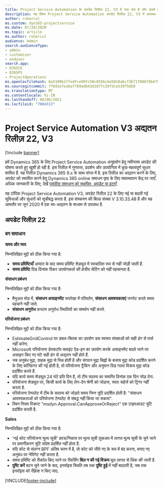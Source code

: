 ```yaml
---
title: Project Service Automation के अपडेट रिलीज़ 22, V3 में नया क्या है और उसमें क्या परिवर्तन हुआ है
description: यह विषय Project Service Automation अपडेट रिलीज़ 22, V3 में उपलब्ध सुविधाओं और सुधारों को सूचीबद्ध करता है.
author: ruhercul
ms.custom: dyn365-projectservice
ms.date: 07/28/2020
ms.topic: article
ms.author: ruhercul
audience: Admin
search.audienceType:
- admin
- customizer
- enduser
search.app:
- D365CE
- D365PS
- ProjectOperations
ms.openlocfilehash: 6a5109b1ffedfce99fc50c035bcbe5810abcf3b71f88679b47561d69daa9f3ab
ms.sourcegitcommit: 7f8d1e7a16af769adb43d1877c28fdce53975db8
ms.translationtype: MT
ms.contentlocale: hi-IN
ms.lasthandoff: 08/06/2021
ms.locfileid: "7004313"
---
```

# <a name="project-service-automation-update-release-22-v3"></a>Project Service Automation V3 अद्यतन रिलीज़ 22, V3

[!include [banner](../includes/psa-now-project-operations.md)]

हमें Dynamics 365 के लिए Project Service Automation अनुप्रयोग हेतु नवीनतम अपडेट की घोषणा करते हुए खुशी हो रही है. इस रिलीज़ में गुणवत्ता, प्रदर्शन और उपयोगिता में कुछ महत्वपूर्ण सुधार शामिल हैं. यह रिलीज़ Dynamics 365 9.x के साथ संगत में है. इस रिलीज़ का अद्यतन करने के लिए, अपडेट को स्थापित करने हेतु Dynamics 365 online समाधन पृष्ठ के लिए व्यवस्थापन केंद्र पर जाएँ. अधिक जानकारी के लिए, देखें [पसंदीदा समाधान को स्थापित, अपडेट या हटाएँ](/power-platform/admin/install-remove-preferred-solution).

यह टॉपिक Project Service Automation V3, अपडेट रिलीज़ 22 के लिए नई या बदली गई सुविधाओं और सुधारों को सूचीबद्ध करता है. इस संस्करण की बिल्ड संख्या V 3.10.33.48 है और यह आमतौर पर जून 2020 में एक स्व-अद्यतन के माध्यम से उपलब्ध है.

## <a name="update-release-22"></a>अपडेट रिलीज़ 22

### <a name="bug-fixes"></a>बग समाधान



**समय और व्यय**

निम्नलिखित मुद्दों को ठीक किया गया है:

- **समय प्रविष्टियाँ** आयात के बाद समय प्रविष्टि शेड्यूल में स्वचालित रूप से नहीं जोड़ी जाती हैं.
- **समय प्रविष्टि** ग्रिड दिनांक पिकर उपयोगकर्ता की क्षेत्रीय सेटिंग को नहीं पहचानता है.

**संसाधन प्रबंधन**

निम्नलिखित मुद्दों को ठीक किया गया है:

- मैनुअल मोड में, **संसाधन असाइनमेंट** रूपरेखा में परिवर्तन, **संसाधन आवश्यकताएं** जनरेट करते समय पहचाने नहीं जाते.
- **संसाधन अनुरोध** कस्टम अनुरोध स्थितियों का समर्थन नहीं करते.

**परियोजना प्रबंधन**

निम्नलिखित मुद्दों को ठीक किया गया है:

- EstimateGridControl पर डबल-क्लिक का उपयोग डच स्वरूप संख्याओं को सही ढंग से पार्स नहीं करेगा.
- Microsoft परियोजना डेस्कटॉप क्लाइंट ऐड-इन का उपयोग करके असाइनमेंट बदले जाने पर असाइन किए गए घंटे सही ढंग से अद्यतन नहीं होते हैं.
- जब अनुबंध मुद्रा, ग्राहक मुद्रा से भिन्न होती है और संगठन मुद्रा चिह्नों के बजाय मुद्रा कोड प्रदर्शित करने के लिए कॉन्फ़िगर की गई होती है, तो परियोजना ट्रैकिंग और अनुमान ग्रिड गलत विक्रय मुद्रा कोड प्रदर्शित करते हैं.
- यदि कार्य समय शेड्यूल 24 घंटे प्रति दिन है, तो टीम सदस्य का समाप्ति दिनांक एक दिन जोड़ देगा.
- परियोजना शेड्यूल पर, किसी कार्य के लिए लेन-देन श्रेणी को जोड़ना, स्वतः सहेजें को ट्रिगर नहीं करता है.
- परियोजना टेम्पलेट में टीम के सदस्य को जोड़ते समय निम्न त्रुटि प्रदर्शित होती है: "संसाधन आवश्यकताओं को परियोजना टेम्पलेट से संबद्ध नहीं किया जा सकता". 
- रिबन नियम स्क्रिप्ट "msdyn.Approval.CanApproveOrReject" एक टाइमआउट त्रुटि प्रदर्शित करती है.

**Sales**

निम्नलिखित मुद्दों को ठीक किया गया है:

- 'नई कोट परियोजना मूल्य सूची' प्रपत्र/निकाय पर मूल्य सूची लुकअप में लागत मूल्य सूची के चुने जाने पर प्रमाणीकरण त्रुटि संदेश प्रदर्शित नहीं होता है.
- यदि कोट से संलग्न BPF अंतिम चरण में है, तो कोट को जीते गए के रूप में बंद करना, बनाए गए अनुबंध पर नेविगेट नहीं करता है.
- समय प्रविष्टि को रीकॉल किए जाने पर रीवर्सिंग **बिल न की गई विक्रय** मूल लागत से लिंक की जाती है.
- **पुष्टि करें** बटन चुने जाने के बाद, इनवॉइस स्थिति तब तक **पुष्टि हुई** में नहीं बदलती है, जब तक इनवॉइस को रीफ़्रेश न किए जाए.


[!INCLUDE[footer-include](../includes/footer-banner.md)]